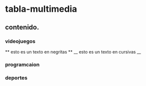 # tabla-multimedia
## contenido.
### videojuegos
** esto es un texto en negritas **
__ esto es un texto en cursivas __
### programcaion
### deportes

